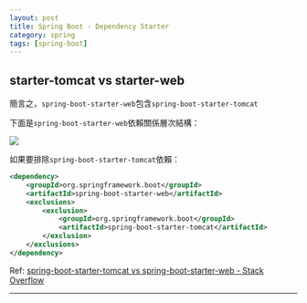 ```yaml
---
layout: post
title: Spring Boot - Dependency Starter
category: spring
tags: [spring-boot]
---
```


## starter-tomcat vs starter-web

簡言之，`spring-boot-starter-web`包含`spring-boot-starter-tomcat`

下面是`spring-boot-starter-web`依賴關係層次結構：

![](https://www.hauchenglee.com/assets/images/spring/spring-boot/spring-boot-starter-web-hierarchy.png)

如果要排除`spring-boot-starter-tomcat`依賴：

```xml
<dependency>
    <groupId>org.springframework.boot</groupId>
    <artifactId>spring-boot-starter-web</artifactId>
    <exclusions>
        <exclusion>
            <groupId>org.springframework.boot</groupId>
            <artifactId>spring-boot-starter-tomcat</artifactId>
        </exclusion>
    </exclusions>
</dependency>
```

Ref: [spring-boot-starter-tomcat vs spring-boot-starter-web - Stack Overflow](https://bit.ly/2SIn5tS)

---